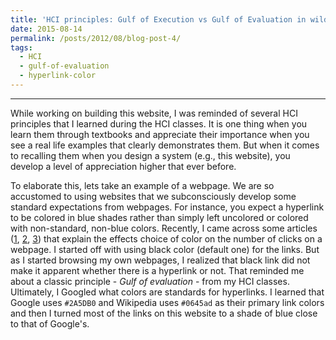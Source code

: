 ```yaml
---
title: 'HCI principles: Gulf of Execution vs Gulf of Evaluation in wild'
date: 2015-08-14
permalink: /posts/2012/08/blog-post-4/
tags:
  - HCI
  - gulf-of-evaluation
  - hyperlink-color
---
```


************************

While working on building this website, I was reminded of several HCI principles that I learned during the HCI classes.
It is one thing when you learn them through textbooks and appreciate their importance when you see a real life examples
that clearly demonstrates them. But when it comes to recalling them when you design a system (e.g., this website), you
develop a level of appreciation higher that ever before.

To elaborate this, lets take an example of a webpage. We are so accustomed to using websites that we subconsciously
develop some standard expectations from webpages. For instance, you expect a hyperlink to be colored in blue shades
rather than simply left uncolored or colored with non-standard, non-blue colors. Recently, I came across some articles
([1](https://gigaom.com/2009/07/09/when-it-comes-to-links-color-matters/),
 [2](https://ux.stackexchange.com/questions/2278/should-hyperlinks-be-blue/),
 [3](https://www.colormatters.com/color-matters-blog/entry/blog-archive/a-color-thats-worth-80000000))
 that explain the effects choice of color on the number of clicks on a webpage. I started off with using black color
 (default one) for the links. But as I started browsing my own webpages, I realized that black link did not make it
 apparent whether there is a hyperlink or not. That reminded me about a classic principle - _Gulf_ _of_ _evaluation_ -
 from my HCI classes. Ultimately, I Googled what colors are standards for hyperlinks. I learned that Google uses
 `#2A5DB0` and Wikipedia uses `#0645ad` as their primary link colors and then I turned most of the links on this website
 to a shade of blue close to that of Google's.

